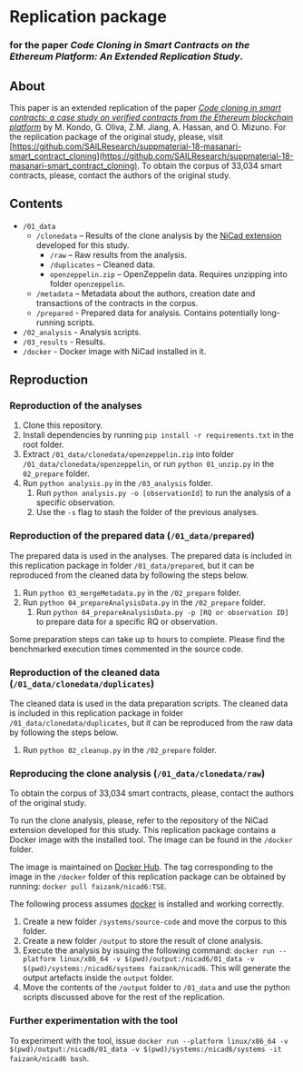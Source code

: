 # Replication package

### for the paper _Code Cloning in Smart Contracts on the Ethereum Platform: An Extended Replication Study_.

## About

This paper is an extended replication of the paper [_Code cloning in smart contracts: a case study on verified contracts from the Ethereum blockchain platform_](https://link.springer.com/article/10.1007/s10664-020-09852-5) by M. Kondo, G. Oliva, Z.M. Jiang, A. Hassan, and O. Mizuno. For the replication package of the original study, please, visit [https://github.com/SAILResearch/suppmaterial-18-masanari-smart_contract_cloning](https://github.com/SAILResearch/suppmaterial-18-masanari-smart_contract_cloning). To obtain the corpus of 33,034 smart contracts, please, contact the authors of the original study.

## Contents

- `/01_data`
  - `/clonedata` – Results of the clone analysis by the [NiCad extension](https://github.com/eff-kay/nicad6) developed for this study.
    - `/raw` – Raw results from the analysis.
    - `/duplicates` – Cleaned data.
    - `openzeppelin.zip` – OpenZeppelin data. Requires unzipping into folder `openzeppelin`.
  - `/metadata` – Metadata about the authors, creation date and transactions of the contracts in the corpus.
  - `/prepared` - Prepared data for analysis. Contains potentially long-running scripts.
- `/02_analysis` - Analysis scripts.
- `/03_results` - Results.
- `/docker` - Docker image with NiCad installed in it.

## Reproduction

### Reproduction of the analyses

1. Clone this repository.
2. Install dependencies by running `pip install -r requirements.txt` in the root folder.
3. Extract `/01_data/clonedata/openzeppelin.zip` into folder `/01_data/clonedata/openzeppelin`, or run `python 01_unzip.py` in the `02_prepare` folder.
4. Run `python analysis.py` in the `/03_analysis` folder.
   1. Run `python analysis.py -o [observationId]` to run the analysis of a specific observation.
   2. Use the `-s` flag to stash the folder of the previous analyses.

### Reproduction of the prepared data (`/01_data/prepared`)

The prepared data is used in the analyses. The prepared data is included in this replication package in folder `/01_data/prepared`, but it can be reproduced from the cleaned data by following the steps below.

1. Run `python 03_mergeMetadata.py` in the `/02_prepare` folder.
2. Run `python 04_prepareAnalysisData.py` in the `/02_prepare` folder.
   1. Run `python 04_prepareAnalysisData.py -p [RQ or observation ID]` to prepare data for a specific RQ or observation.

Some preparation steps can take up to hours to complete. Please find the benchmarked execution times commented in the source code.

### Reproduction of the cleaned data (`/01_data/clonedata/duplicates`)

The cleaned data is used in the data preparation scripts. The cleaned data is included in this replication package in folder `/01_data/clonedata/duplicates`, but it can be reproduced from the raw data by following the steps below.

1. Run `python 02_cleanup.py` in the `/02_prepare` folder.

### Reproducing the clone analysis (`/01_data/clonedata/raw`)

To obtain the corpus of 33,034 smart contracts, please, contact the authors of the original study.

To run the clone analysis, please, refer to the repository of the NiCad extension developed for this study.
This replication package contains a Docker image with the installed tool. The image can be found in the `/docker` folder.

The image is maintained on [Docker Hub](https://hub.docker.com/repository/docker/faizank/nicad6). The tag corresponding to the image in the `/docker` folder of this replication package can be obtained by running: `docker pull faizank/nicad6:TSE`.

The following process assumes [docker](https://docs.docker.com/get-started/) is installed and working correctly.

1. Create a new folder `/systems/source-code` and move the corpus to this folder.
2. Create a new folder `/output` to store the result of clone analysis.
3. Execute the analysis by issuing the following command: `docker run --platform linux/x86_64 -v $(pwd)/output:/nicad6/01_data -v $(pwd)/systems:/nicad6/systems faizank/nicad6`. This will generate the output artefacts inside the `output` folder.
4. Move the contents of the `/output` folder to `/01_data` and use the python scripts discussed above for the rest of the replication.


### Further experimentation with the tool

To experiment with the tool, issue `docker run --platform linux/x86_64 -v $(pwd)/output:/nicad6/01_data -v $(pwd)/systems:/nicad6/systems -it faizank/nicad6 bash`.
